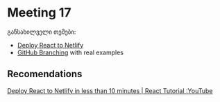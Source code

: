 # Meeting 17

განსახილველი თემები:

* [Deploy React to Netlify](https://reactrouter.com/web/guides/quick-start)
* [GitHub Branching](https://docs.github.com/en/github/collaborating-with-issues-and-pull-requests/about-branches) with real examples

## Recomendations

[Deploy React to Netlify in less than 10 minutes | React Tutorial :YouTube](https://www.youtube.com/watch?v=JwWvD_fWJFY&ab_channel=HongLy)
